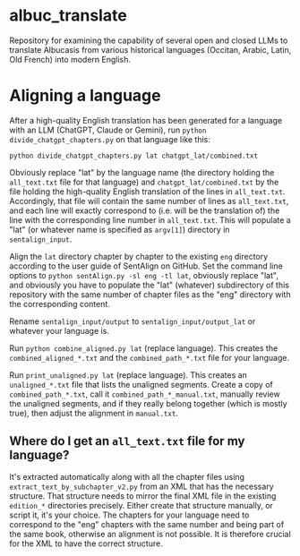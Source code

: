 # albuc_translate

Repository for examining the capability of several open and closed LLMs to translate Albucasis from various historical languages (Occitan, Arabic, Latin, Old French) into modern English.

# Aligning a language
After a high-quality English translation has been generated for a language with an LLM (ChatGPT, Claude or Gemini), run `python divide_chatgpt_chapters.py` on that language like this:
```
python divide_chatgpt_chapters.py lat chatgpt_lat/combined.txt
```
Obviously replace "lat" by the language name (the directory holding the `all_text.txt` file for that language) and `chatgpt_lat/combined.txt` by the file holding the high-quality English translation of the lines in `all_text.txt`. Accordingly, that file will contain the same number of lines as `all_text.txt`, and each line will exactly correspond to (i.e. will be the translation of) the line with the corresponding line number in `all_text.txt`. This will populate a "lat" (or whatever name is specified as `argv[1]`) directory in `sentalign_input`.

Align the `lat` directory chapter by chapter to the existing `eng` directory according to the user guide of SentAlign on GitHub. Set the command line options to `python sentAlign.py -sl eng -tl lat`, obviously replace "lat", and obviously you have to populate the "lat" (whatever) subdirectory of this repository with the same number of chapter files as the "eng" directory with the corresponding content.

Rename `sentalign_input/output` to `sentalign_input/output_lat` or whatever your language is.

Run `python combine_aligned.py lat` (replace language). This creates the `combined_aligned_*.txt` and the `combined_path_*.txt` file for your language.

Run `print_unaligned.py lat` (replace language). This creates an `unaligned_*.txt` file that lists the unaligned segments. Create a copy of `combined_path_*.txt`, call it `combined_path_*_manual.txt`, manually review the unaligned segments, and if they really belong together (which is mostly true), then adjust the alignment in `manual.txt`.

## Where do I get an `all_text.txt` file for my language?
It's extracted automatically along with all the chapter files using `extract_text_by_subchapter_v2.py` from an XML that has the necessary structure. That structure needs to mirror the final XML file in the existing `edition_*` directories precisely. Either create that structure manually, or script it, it's your choice. The chapters for your language need to correspond to the "eng" chapters with the same number and being part of the same book, otherwise an alignment is not possible. It is therefore crucial for the XML to have the correct structure.
